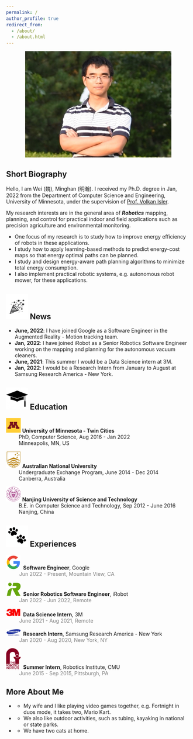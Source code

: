```yaml
---
permalink: /
author_profile: true
redirect_from: 
  - /about/
  - /about.html
---
```


<p align="center">
 <img src="/images/myphoto-2.jpg?raw=true" alt="Photo" style="width: 400px;"/> 
</p>

## Short Biography

Hello, I am Wei (魏), Minghan (明瀚). I received my Ph.D. degree in Jan, 2022 from the Department of Computer Science and Engineering, University of Minnesota, under the supervision of [Prof. Volkan Isler](https://www-users.cse.umn.edu/~isler/).

My research interests are in the general area of ***Robotics*** mapping, planning, and control for practical indoor and field applications such as precision agriculture and environmental monitoring.
* One focus of my research is to study how to improve energy efficiency of robots in these applications.
* I study how to apply learning-based methods to predict energy-cost maps so that energy optimal paths can be planned.
* I study and design energy-aware path planning algorithms to minimize total energy consumption.
* I also implement practical robotic systems, e.g. autonomous robot mower, for these applications.

## <img src="/images/logos/celebrate.png?raw=true" alt="Photo" style="width: 60px;"/> News
* **June, 2022**: I have joined Google as a Software Engineer in the Augmented Reality - Motion tracking team.
* **Jan, 2022**: I have joined iRobot as a Senior Robotics Software Engineer working on the mapping and planning for the autonomous vacuum cleaners.
* **June, 2021**: This summer I would be a Data Science intern at 3M.
* **Jan, 2022**: I would be a Research Intern from January to August at Samsung Research America - New York.

## <img src="/images/logos/education.jpeg?raw=true" alt="Photo" style="width: 60px;"/> Education 
<img src="/images/logos/umn-logo.png?raw=true" alt="Photo" style="width: 40px;"/> **University of Minnesota - Twin Cities** \
&emsp;&emsp;&thinsp; PhD, Computer Science, Aug 2016 - Jan 2022 \
&emsp;&emsp;&thinsp; Minneapolis, MN, US

<img src="/images/logos/anu-logo.jpg?raw=true" alt="Photo" style="width: 40px;"/> **Australian National University** \
&emsp;&emsp;&thinsp; Undergraduate Exchange Program, June 2014 - Dec 2014 \
&emsp;&emsp;&thinsp; Canberra, Australia

<img src="/images/logos/NJUST.png?raw=true" alt="Photo" style="width: 40px;"/> **Nanjing University of Science and Technology** \
&emsp;&emsp;&thinsp; B.E. in Computer Science and Technology, Sep 2012 - June 2016 \
&emsp;&emsp;&thinsp; Nanjing, China

## <img src="/images/logos/paw.png?raw=true" alt="Photo" style="width: 60px;"/> Experiences 
<img src="/images/logos/google.png?raw=true" alt="Photo" style="width: 40px;"/>&thinsp; **Software Engineer**, Google \
&emsp;&emsp;&thinsp;&thinsp;&thinsp;<span style="color: grey;">Jun 2022 - Present, Mountain View, CA </span>

<img src="/images/logos/irobot.jpg?raw=true" alt="Photo" style="width: 40px;"/>&thinsp; **Senior Robotics Software Engineer**, iRobot \
&emsp;&emsp;&thinsp;&thinsp;&thinsp;<span style="color: grey;">Jan 2022 - Jun 2022, Remote </span>

<img src="/images/logos/3M.jpg?raw=true" alt="Photo" style="width: 40px;"/>&thinsp; **Data Science Intern**, 3M \
&emsp;&emsp;&thinsp;&thinsp;&thinsp;<span style="color: grey;">June 2021 - Aug 2021, Remote </span>

<img src="/images/logos/samsung-research.jpg?raw=true" alt="Photo" style="width: 40px;"/>&thinsp; **Research Intern**, Samsung Research America - New York \
&emsp;&emsp;&thinsp;&thinsp;&thinsp;<span style="color: grey;">Jan 2020 - Aug 2020, New York, NY </span>

<img src="/images/logos/RI_small.jpg?raw=true" alt="Photo" style="width: 40px;"/>&thinsp; **Summer Intern**, Robotics Institute, CMU \
&emsp;&emsp;&thinsp;&thinsp;&thinsp;<span style="color: grey;">June 2015 - Sep 2015, Pittsburgh, PA </span>

## More About Me

* * My wife and I like playing video games together, e.g. Fortnight in duos mode, it takes two, Mario Kart.

* * We also like outdoor activities, such as tubing, kayaking in national or state parks.

* * We have two cats at home.